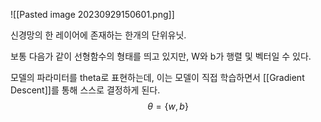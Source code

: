 ![[Pasted image 20230929150601.png]]

신경망의 한 레이어에 존재하는 한개의 단위유닛.

보통 다음가 같이 선형함수의 형태를 띄고 있지만, W와 b가 행렬 및 벡터일 수 있다.

모델의 파라미터를 theta로 표현하는데, 이는 모델이 직접 학습하면서 [[Gradient Descent]]를 통해 스스로 결정하게 된다.
$$\theta = \{w, b\}$$